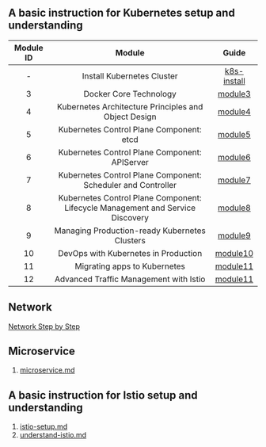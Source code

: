 ## A basic instruction for Kubernetes setup and understanding

| Module ID |                                     Module                                     |           Guide            |
| :-------: | :----------------------------------------------------------------------------: | :------------------------: |
|     -     |                           Install Kubernetes Cluster                           | [k8s-install](k8s-install) |
|     3     |                             Docker Core Technology                             |     [module3](module3)     |
|     4     |              Kubernetes Architecture Principles and Object Design              |     [module4](module4)     |
|     5     |                    Kubernetes Control Plane Component: etcd                    |     [module5](module5)     |
|     6     |                 Kubernetes Control Plane Component: APIServer                  |     [module6](module6)     |
|     7     |          Kubernetes Control Plane Component: Scheduler and Controller          |     [module7](module7)     |
|     8     | Kubernetes Control Plane Component: Lifecycle Management and Service Discovery |     [module8](module8)     |
|     9     |                 Managing Production-ready Kubernetes Clusters                  |     [module9](module9)     |
|    10     |                      DevOps with Kubernetes in Production                      |    [module10](module10)    |
|    11     |                          Migrating apps to Kubernetes                          |    [module11](module11)    |
|    12     |                     Advanced Traffic Management with Istio                     |    [module11](module12)    |

## Network

[Network Step by Step](https://www.wolai.com/qRAsHHbnAJYESViqvJHSoo)

## Microservice

1. [microservice.md](3.microservice.md)

## A basic instruction for Istio setup and understanding

1. [istio-setup.md](4.istio-setup.md)
2. [understand-istio.md](5.undestand-istio.md)
